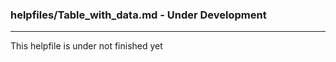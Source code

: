 ### helpfiles/Table_with_data.md - Under Development

***

This helpfile is under not finished yet

